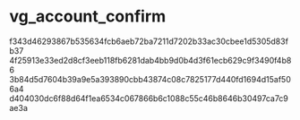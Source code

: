 # vg_account_confirm

f343d46293867b535634fcb6aeb72ba7211d7202b33ac30cbee1d5305d83fb37
4f25913e33ed2d8cf3eeb118fb6281dab4bb9d0b4d3f61ecb629c9f3490f4b86
3b84d5d7604b39a9e5a393890cbb43874c08c7825177d440fd1694d15af506a4
d404030dc6f88d64f1ea6534c067866b6c1088c55c46b8646b30497ca7c9ae3a

